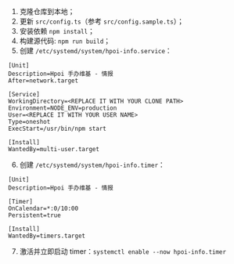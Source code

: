 1. 克隆仓库到本地；
2. 更新 `src/config.ts`（参考 `src/config.sample.ts`）；
3. 安装依赖 `npm install`；
4. 构建源代码: `npm run build`；
5. 创建 `/etc/systemd/system/hpoi-info.service`：

```
[Unit]
Description=Hpoi 手办维基 - 情报
After=network.target

[Service]
WorkingDirectory=<REPLACE IT WITH YOUR CLONE PATH>
Environment=NODE_ENV=production
User=<REPLACE IT WITH YOUR USER NAME>
Type=oneshot
ExecStart=/usr/bin/npm start

[Install]
WantedBy=multi-user.target
```

6. 创建 `/etc/systemd/system/hpoi-info.timer`：

```
[Unit]
Description=Hpoi 手办维基 - 情报

[Timer]
OnCalendar=*:0/10:00
Persistent=true

[Install]
WantedBy=timers.target
```

7. 激活并立即启动 timer：`systemctl enable --now hpoi-info.timer`

